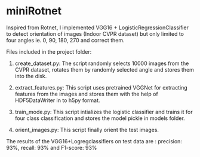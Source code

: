 # miniRotnet
Inspired from Rotnet, I implemented VGG16 + LogisticRegressionClassifier to detect orientation of images (Indoor CVPR dataset) but only limited to four angles ie. 0, 90, 180, 270 and correct them. 

Files included in the project folder:
1. create_dataset.py: The script randomly selects 10000 images from the CVPR dataset, rotates them by randomly selected angle and stores them into the disk.

2. extract_features.py: This script uses pretrained VGGNet for extracting features from the images and stores them with the help of HDF5DataWriter in to h5py format.

3. train_mode.py: This script intializes the logistic classifier and trains it for four class classification and stores the model pickle in models folder.

4. orient_images.py: This script finally orient the test images. 

The results of the VGG16+Logregclassifiers on test data are :
precision: 93%, recall: 93% and F1-score: 93% 
